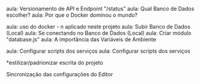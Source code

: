 aula: Versionamento de API e Endpoint "/status"
aula: Qual Banco de Dados escolher?
aula: Por que o Docker dominou o mundo?

aula: uso do docker - n aplicado neste projeto 
aula: Subir Banco de Dados (Local)
aula: Se conectando no Banco de Dados (Local)
aula: Criar módulo "database.js"
aula: A importância das Variáveis de Ambiente

aula: Configurar scripts dos serviços
aula: Configurar scripts dos serviços


*estilizar/padrionizar escrita do projeto

Sincronização das configurações do Editor